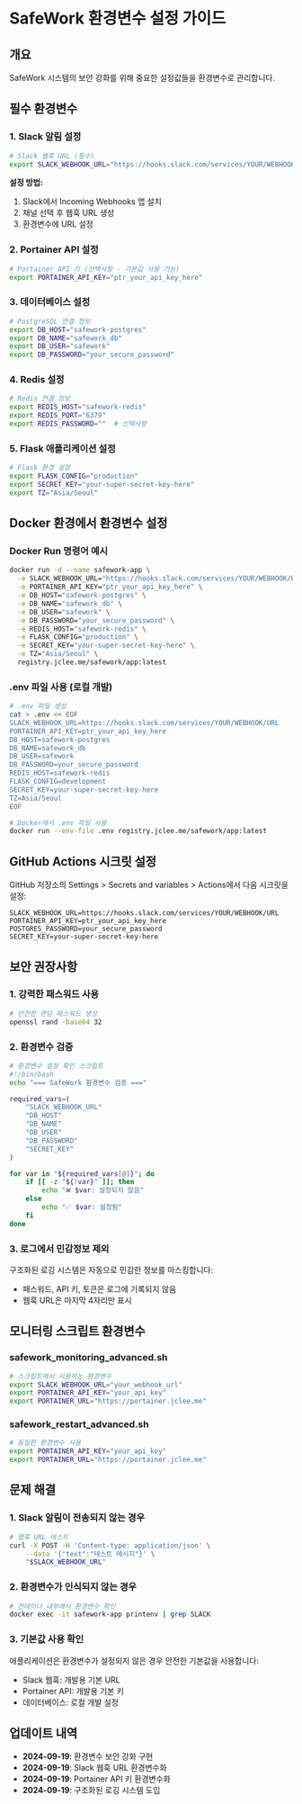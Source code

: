 # SafeWork 환경변수 설정 가이드

## 개요
SafeWork 시스템의 보안 강화를 위해 중요한 설정값들을 환경변수로 관리합니다.

## 필수 환경변수

### 1. Slack 알림 설정
```bash
# Slack 웹훅 URL (필수)
export SLACK_WEBHOOK_URL="https://hooks.slack.com/services/YOUR/WEBHOOK/URL"
```

**설정 방법:**
1. Slack에서 Incoming Webhooks 앱 설치
2. 채널 선택 후 웹훅 URL 생성
3. 환경변수에 URL 설정

### 2. Portainer API 설정
```bash
# Portainer API 키 (선택사항 - 기본값 사용 가능)
export PORTAINER_API_KEY="ptr_your_api_key_here"
```

### 3. 데이터베이스 설정
```bash
# PostgreSQL 연결 정보
export DB_HOST="safework-postgres"
export DB_NAME="safework_db"
export DB_USER="safework"
export DB_PASSWORD="your_secure_password"
```

### 4. Redis 설정
```bash
# Redis 연결 정보
export REDIS_HOST="safework-redis"
export REDIS_PORT="6379"
export REDIS_PASSWORD=""  # 선택사항
```

### 5. Flask 애플리케이션 설정
```bash
# Flask 환경 설정
export FLASK_CONFIG="production"
export SECRET_KEY="your-super-secret-key-here"
export TZ="Asia/Seoul"
```

## Docker 환경에서 환경변수 설정

### Docker Run 명령어 예시
```bash
docker run -d --name safework-app \
  -e SLACK_WEBHOOK_URL="https://hooks.slack.com/services/YOUR/WEBHOOK/URL" \
  -e PORTAINER_API_KEY="ptr_your_api_key_here" \
  -e DB_HOST="safework-postgres" \
  -e DB_NAME="safework_db" \
  -e DB_USER="safework" \
  -e DB_PASSWORD="your_secure_password" \
  -e REDIS_HOST="safework-redis" \
  -e FLASK_CONFIG="production" \
  -e SECRET_KEY="your-super-secret-key-here" \
  -e TZ="Asia/Seoul" \
  registry.jclee.me/safework/app:latest
```

### .env 파일 사용 (로컬 개발)
```bash
# .env 파일 생성
cat > .env << EOF
SLACK_WEBHOOK_URL=https://hooks.slack.com/services/YOUR/WEBHOOK/URL
PORTAINER_API_KEY=ptr_your_api_key_here
DB_HOST=safework-postgres
DB_NAME=safework_db
DB_USER=safework
DB_PASSWORD=your_secure_password
REDIS_HOST=safework-redis
FLASK_CONFIG=development
SECRET_KEY=your-super-secret-key-here
TZ=Asia/Seoul
EOF

# Docker에서 .env 파일 사용
docker run --env-file .env registry.jclee.me/safework/app:latest
```

## GitHub Actions 시크릿 설정

GitHub 저장소의 Settings > Secrets and variables > Actions에서 다음 시크릿을 설정:

```
SLACK_WEBHOOK_URL=https://hooks.slack.com/services/YOUR/WEBHOOK/URL
PORTAINER_API_KEY=ptr_your_api_key_here
POSTGRES_PASSWORD=your_secure_password
SECRET_KEY=your-super-secret-key-here
```

## 보안 권장사항

### 1. 강력한 패스워드 사용
```bash
# 안전한 랜덤 패스워드 생성
openssl rand -base64 32
```

### 2. 환경변수 검증
```bash
# 환경변수 설정 확인 스크립트
#!/bin/bash
echo "=== SafeWork 환경변수 검증 ==="

required_vars=(
    "SLACK_WEBHOOK_URL"
    "DB_HOST"
    "DB_NAME" 
    "DB_USER"
    "DB_PASSWORD"
    "SECRET_KEY"
)

for var in "${required_vars[@]}"; do
    if [[ -z "${!var}" ]]; then
        echo "❌ $var: 설정되지 않음"
    else
        echo "✅ $var: 설정됨"
    fi
done
```

### 3. 로그에서 민감정보 제외
구조화된 로깅 시스템은 자동으로 민감한 정보를 마스킹합니다:
- 패스워드, API 키, 토큰은 로그에 기록되지 않음
- 웹훅 URL은 마지막 4자리만 표시

## 모니터링 스크립트 환경변수

### safework_monitoring_advanced.sh
```bash
# 스크립트에서 사용하는 환경변수
export SLACK_WEBHOOK_URL="your_webhook_url"
export PORTAINER_API_KEY="your_api_key" 
export PORTAINER_URL="https://portainer.jclee.me"
```

### safework_restart_advanced.sh
```bash
# 동일한 환경변수 사용
export PORTAINER_API_KEY="your_api_key"
export PORTAINER_URL="https://portainer.jclee.me"
```

## 문제 해결

### 1. Slack 알림이 전송되지 않는 경우
```bash
# 웹훅 URL 테스트
curl -X POST -H 'Content-type: application/json' \
    --data '{"text":"테스트 메시지"}' \
    "$SLACK_WEBHOOK_URL"
```

### 2. 환경변수가 인식되지 않는 경우
```bash
# 컨테이너 내부에서 환경변수 확인
docker exec -it safework-app printenv | grep SLACK
```

### 3. 기본값 사용 확인
애플리케이션은 환경변수가 설정되지 않은 경우 안전한 기본값을 사용합니다:
- Slack 웹훅: 개발용 기본 URL
- Portainer API: 개발용 기본 키
- 데이터베이스: 로컬 개발 설정

## 업데이트 내역

- **2024-09-19**: 환경변수 보안 강화 구현
- **2024-09-19**: Slack 웹훅 URL 환경변수화
- **2024-09-19**: Portainer API 키 환경변수화
- **2024-09-19**: 구조화된 로깅 시스템 도입